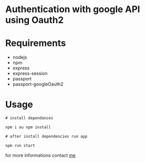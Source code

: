 # Authentication with google API using Oauth2

# Requirements

- nodejs
- npm
- express
- express-session
- passport
- passport-googleOauth2

# Usage

```cmd
# install dependances

npm i ou npm install

# after install dependencies run app

npm run start
```

for more informations contact [me](mailto:mtchokos@gmail.com)
